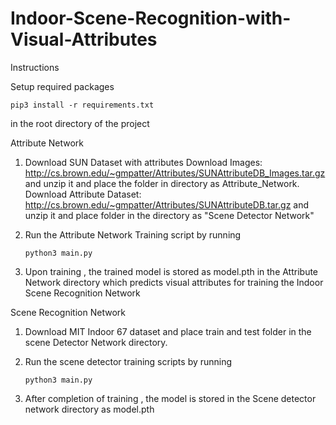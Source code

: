 # Indoor-Scene-Recognition-with-Visual-Attributes

Instructions 

Setup required packages 

```pip3 install -r requirements.txt```
   
in the root directory of the project 

Attribute Network

1. Download SUN Dataset with attributes
   Download Images: http://cs.brown.edu/~gmpatter/Attributes/SUNAttributeDB_Images.tar.gz and unzip it
   and place the folder  in directory as Attribute_Network. 
   Download Attribute Dataset: http://cs.brown.edu/~gmpatter/Attributes/SUNAttributeDB.tar.gz and unzip it 
   and place folder in the directory as "Scene Detector Network"
   
2. Run the Attribute Network Training script by running 

   ``` python3 main.py ```
   
3. Upon training , the trained model is stored as model.pth in the Attribute Network directory which predicts
   visual attributes for training the Indoor Scene Recognition Network
   
   
Scene Recognition Network

1. Download MIT Indoor 67 dataset and place train and test folder in the scene Detector Network
   directory.
   
2. Run the scene detector training scripts by running

   ```python3 main.py```

3. After completion of training , the model is stored in the Scene detector network directory as 
   model.pth
